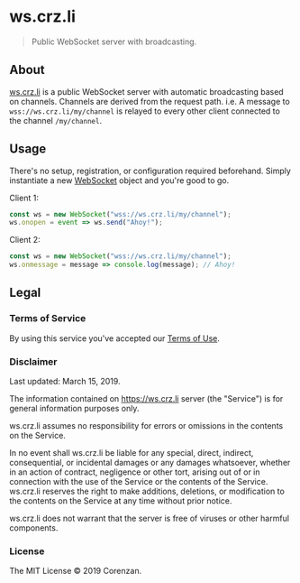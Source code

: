 # ws.crz.li

> Public WebSocket server with broadcasting.

## About

[ws.crz.li](https://ws.crz.li) is a public WebSocket server with automatic broadcasting based on channels. Channels are derived from the request path. i.e. A message to `wss://ws.crz.li/my/channel` is relayed to every other client connected to the channel `/my/channel`.

## Usage

There's no setup, registration, or configuration required beforehand. Simply instantiate a new [WebSocket](https://developer.mozilla.org/en-US/docs/Web/API/WebSocket) object and you're good to go.

Client 1:

```js
const ws = new WebSocket("wss://ws.crz.li/my/channel");
ws.onopen = event => ws.send("Ahoy!");
```

Client 2:

```js
const ws = new WebSocket("wss://ws.crz.li/my/channel");
ws.onmessage = message => console.log(message); // Ahoy!
```

## Legal

### Terms of Service

By using this service you've accepted our [Terms of Use](TOS.md).

### Disclaimer

Last updated: March 15, 2019.

The information contained on https://ws.crz.li server (the "Service") is for general information purposes only.

ws.crz.li assumes no responsibility for errors or omissions in the contents on the Service.

In no event shall ws.crz.li be liable for any special, direct, indirect, consequential, or incidental damages or any damages whatsoever, whether in an action of contract, negligence or other tort, arising out of or in connection with the use of the Service or the contents of the Service. ws.crz.li reserves the right to make additions, deletions, or modification to the contents on the Service at any time without prior notice.

ws.crz.li does not warrant that the server is free of viruses or other harmful components.

### License

The MIT License © 2019 Corenzan.
